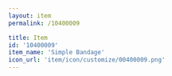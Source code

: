 ```yaml
---
layout: item
permalink: /10400009

title: Item
id: '10400009'
item_name: 'Simple Bandage'
icon_url: 'item/icon/customize/00400009.png'
---
```

